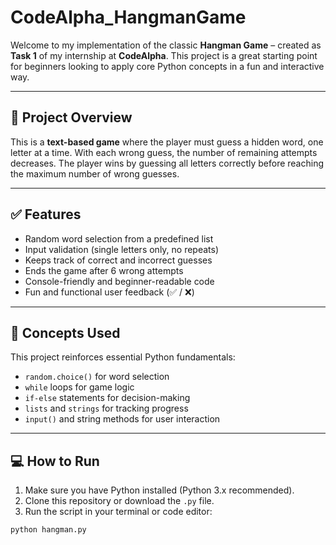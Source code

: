 # CodeAlpha_HangmanGame

Welcome to my implementation of the classic **Hangman Game** – created as **Task 1** of my internship at **CodeAlpha**. This project is a great starting point for beginners looking to apply core Python concepts in a fun and interactive way.

---

## 📌 Project Overview

This is a **text-based game** where the player must guess a hidden word, one letter at a time. With each wrong guess, the number of remaining attempts decreases. The player wins by guessing all letters correctly before reaching the maximum number of wrong guesses.

---

## ✅ Features

- Random word selection from a predefined list
- Input validation (single letters only, no repeats)
- Keeps track of correct and incorrect guesses
- Ends the game after 6 wrong attempts
- Console-friendly and beginner-readable code
- Fun and functional user feedback (✅ / ❌)

---

## 🧠 Concepts Used

This project reinforces essential Python fundamentals:

- `random.choice()` for word selection  
- `while` loops for game logic  
- `if-else` statements for decision-making  
- `lists` and `strings` for tracking progress  
- `input()` and string methods for user interaction  

---

## 💻 How to Run

1. Make sure you have Python installed (Python 3.x recommended).
2. Clone this repository or download the `.py` file.
3. Run the script in your terminal or code editor:

```bash
python hangman.py
